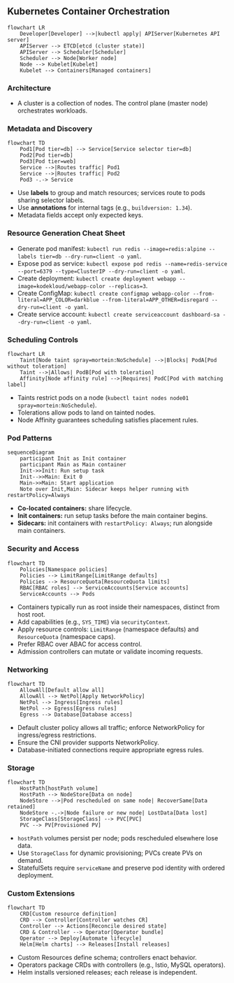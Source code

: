 ## Kubernetes Container Orchestration

```mermaid
flowchart LR
    Developer[Developer] -->|kubectl apply| APIServer[Kubernetes API server]
    APIServer --> ETCD[etcd (cluster state)]
    APIServer --> Scheduler[Scheduler]
    Scheduler --> Node[Worker node]
    Node --> Kubelet[Kubelet]
    Kubelet --> Containers[Managed containers]
```

### Architecture

- A cluster is a collection of nodes. The control plane (master node) orchestrates workloads.

### Metadata and Discovery

```mermaid
flowchart TD
    Pod1[Pod tier=db] --> Service[Service selector tier=db]
    Pod2[Pod tier=db]
    Pod3[Pod tier=web]
    Service -->|Routes traffic| Pod1
    Service -->|Routes traffic| Pod2
    Pod3 -.-> Service
```

- Use **labels** to group and match resources; services route to pods sharing selector labels.
- Use **annotations** for internal tags (e.g., `buildversion: 1.34`).
- Metadata fields accept only expected keys.

### Resource Generation Cheat Sheet

- Generate pod manifest: `kubectl run redis --image=redis:alpine --labels tier=db --dry-run=client -o yaml`.
- Expose pod as service: `kubectl expose pod redis --name=redis-service --port=6379 --type=ClusterIP --dry-run=client -o yaml`.
- Create deployment: `kubectl create deployment webapp --image=kodekloud/webapp-color --replicas=3`.
- Create ConfigMap: `kubectl create configmap webapp-color --from-literal=APP_COLOR=darkblue --from-literal=APP_OTHER=disregard --dry-run=client -o yaml`.
- Create service account: `kubectl create serviceaccount dashboard-sa --dry-run=client -o yaml`.

### Scheduling Controls

```mermaid
flowchart LR
    Taint[Node taint spray=mortein:NoSchedule] -->|Blocks| PodA[Pod without toleration]
    Taint -->|Allows| PodB[Pod with toleration]
    Affinity[Node affinity rule] -->|Requires| PodC[Pod with matching label]
```

- Taints restrict pods on a node (`kubectl taint nodes node01 spray=mortein:NoSchedule`).
- Tolerations allow pods to land on tainted nodes.
- Node Affinity guarantees scheduling satisfies placement rules.

### Pod Patterns

```mermaid
sequenceDiagram
    participant Init as Init container
    participant Main as Main container
    Init->>Init: Run setup task
    Init-->>Main: Exit 0
    Main->>Main: Start application
    Note over Init,Main: Sidecar keeps helper running with restartPolicy=Always
```

- **Co-located containers:** share lifecycle.
- **Init containers:** run setup tasks before the main container begins.
- **Sidecars:** init containers with `restartPolicy: Always`; run alongside main containers.

### Security and Access

```mermaid
flowchart TD
    Policies[Namespace policies]
    Policies --> LimitRange[LimitRange defaults]
    Policies --> ResourceQuota[ResourceQuota limits]
    RBAC[RBAC roles] --> ServiceAccounts[Service accounts]
    ServiceAccounts --> Pods
```

- Containers typically run as root inside their namespaces, distinct from host root.
- Add capabilities (e.g., `SYS_TIME`) via `securityContext`.
- Apply resource controls: `LimitRange` (namespace defaults) and `ResourceQuota` (namespace caps).
- Prefer RBAC over ABAC for access control.
- Admission controllers can mutate or validate incoming requests.

### Networking

```mermaid
flowchart TD
    AllowAll[Default allow all]
    AllowAll --> NetPol[Apply NetworkPolicy]
    NetPol --> Ingress[Ingress rules]
    NetPol --> Egress[Egress rules]
    Egress --> Database[Database access]
```

- Default cluster policy allows all traffic; enforce NetworkPolicy for ingress/egress restrictions.
- Ensure the CNI provider supports NetworkPolicy.
- Database-initiated connections require appropriate egress rules.

### Storage

```mermaid
flowchart TD
    HostPath[hostPath volume]
    HostPath --> NodeStore[Data on node]
    NodeStore -->|Pod rescheduled on same node| RecoverSame[Data retained]
    NodeStore -.->|Node failure or new node| LostData[Data lost]
    StorageClass[StorageClass] --> PVC[PVC]
    PVC --> PV[Provisioned PV]
```

- `hostPath` volumes persist per node; pods rescheduled elsewhere lose data.
- Use `StorageClass` for dynamic provisioning; PVCs create PVs on demand.
- StatefulSets require `serviceName` and preserve pod identity with ordered deployment.

### Custom Extensions

```mermaid
flowchart TD
    CRD[Custom resource definition]
    CRD --> Controller[Controller watches CR]
    Controller --> Actions[Reconcile desired state]
    CRD & Controller --> Operator[Operator bundle]
    Operator --> Deploy[Automate lifecycle]
    Helm[Helm charts] --> Releases[Install releases]
```

- Custom Resources define schema; controllers enact behavior.
- Operators package CRDs with controllers (e.g., Istio, MySQL operators).
- Helm installs versioned releases; each release is independent.
